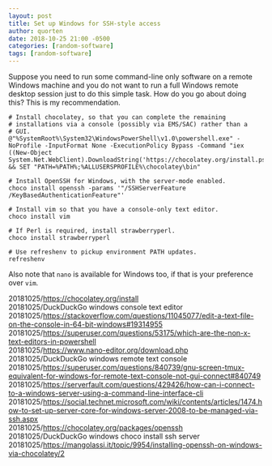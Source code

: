 ```yaml
---
layout: post
title: Set up Windows for SSH-style access
author: quorten
date: 2018-10-25 21:00 -0500
categories: [random-software]
tags: [random-software]
---
```


Suppose you need to run some command-line only software on a remote
Windows machine and you do not want to run a full Windows remote
desktop session just to do this simple task.  How do you go about
doing this?  This is my recommendation.

    # Install chocolatey, so that you can complete the remaining
    # installations via a console (possibly via EMS/SAC) rather than a
    # GUI.
    @"%SystemRoot%\System32\WindowsPowerShell\v1.0\powershell.exe" -NoProfile -InputFormat None -ExecutionPolicy Bypass -Command "iex ((New-Object System.Net.WebClient).DownloadString('https://chocolatey.org/install.ps1'))" && SET "PATH=%PATH%;%ALLUSERSPROFILE%\chocolatey\bin"

    # Install OpenSSH for Windows, with the server-mode enabled.
    choco install openssh -params '"/SSHServerFeature /KeyBasedAuthenticationFeature"'

    # Install vim so that you have a console-only text editor.
    choco install vim

    # If Perl is required, install strawberryperl.
    choco install strawberryperl

    # Use refreshenv to pickup environment PATH updates.
    refreshenv

Also note that `nano` is available for Windows too, if that is your
preference over `vim`.

20181025/https://chocolatey.org/install  
20181025/DuckDuckGo windows console text editor  
20181025/https://stackoverflow.com/questions/11045077/edit-a-text-file-on-the-console-in-64-bit-windows#19314955  
20181025/https://superuser.com/questions/53175/which-are-the-non-x-text-editors-in-powershell  
20181025/https://www.nano-editor.org/download.php  
20181025/DuckDuckGo windows remote text console  
20181025/https://superuser.com/questions/840739/gnu-screen-tmux-equivalent-for-windows-for-remote-text-console-not-gui-connect#840749  
20181025/https://serverfault.com/questions/429426/how-can-i-connect-to-a-windows-server-using-a-command-line-interface-cli  
20181025/https://social.technet.microsoft.com/wiki/contents/articles/1474.how-to-set-up-server-core-for-windows-server-2008-to-be-managed-via-ssh.aspx  
20181025/https://chocolatey.org/packages/openssh  
20181025/DuckDuckGo windows choco install ssh server  
20181025/https://mangolassi.it/topic/9954/installing-openssh-on-windows-via-chocolatey/2
